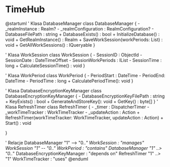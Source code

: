 # TimeHub

@startuml
' Klasa DatabaseManager
class DatabaseManager {
    - _realmInstance : Realm?
    - _realmConfiguration : RealmConfiguration?
    - DatabaseFilePath : string
    + DatabaseExists() : bool
    + InitializeDatabase() : void
    + GetRealmInstance() : Realm
    + SaveWorkSession(workPeriods: List<WorkPeriod>) : void
    + GetAllWorkSessions() : IQueryable<WorkSession>
}

' Klasa WorkSession
class WorkSession {
    - SessionID : ObjectId
    - SessionDate : DateTimeOffset
    - SessionWorkPeriods : IList<WorkPeriod>
    - SessionTime : long
    + CalculateSessionTime() : void
}

' Klasa WorkPeriod
class WorkPeriod {
    - PeriodStart : DateTime
    - PeriodEnd: DateTime
    - PeriodTime : long
    + CalculatePeriodTime(): void
}

' Klasa DatabaseEncryptionKeyManager
class DatabaseEncryptionKeyManager {
    - DatabaseEncryptionKeyFilePath : string
    + KeyExists() : bool
    + GenerateAndStoreKey(): void
    + GetKey() : byte[]
}
' Klasa RefreshTimer
class RefreshTimer {
    - _timer : DispatcherTimer
    - _workTimeTracker : WorkTimeTracker
    - _updateAction : Action<TimeSpan>
    + RefreshTimer(workTimeTracker: WorkTimeTracker, updateAction : Action<TimeSpan>)
    + Start() : void

}

' Relacje
DatabaseManager "1" --> "0..*" WorkSession : "manages"
WorkSession "1" *-- "0..*" WorkPeriod : "contains"
DatabaseManager "1" ..> "0..*" DatabaseEncryptionKeyManager : "depends on"
RefreshTimer "1" ..> "1" WorkTimeTracker : "uses"
@enduml